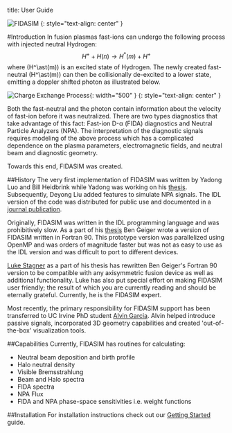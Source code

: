 title: User Guide

![FIDASIM](|media|/fidasim-logo.png)
{: style="text-align: center" }

#Introduction
In fusion plasmas fast-ions can undergo the following process with injected neutral Hydrogen:
$$ H^+ + H(n) \rightarrow H^\ast(m) + H^+ $$
where \(H^\ast(m)\) is an excited state of Hydrogen.
The newly created fast-neutral \(H^\ast(m)\) can then be collisionally de-excited to a lower state, emitting a doppler shifted photon as illustrated below.

![Charge Exchange Process](|media|/fast_ion_process.svg "Charge Exchange Process"){: width="500" }
{: style="text-align: center" }

Both the fast-neutral and the photon contain information about the velocity of fast-ion before it was neutralized.
There are two types diagnostics that take advantage of this fact: Fast-ion D-α (FIDA) diagnostics and Neutral Particle Analyzers (NPA).
The interpretation of the diagnostic signals requires modeling of the above process which has a complicated dependence on the plasma parameters, electromagnetic fields, and neutral beam and diagnostic geometry.

Towards this end, FIDASIM was created.  

##History
The very first implementation of FIDASIM was written by Yadong Luo and Bill Heidbrink while Yadong was working on his [thesis](http://www.physics.uci.edu/~wwheidbr/papers/thesis_luo.pdf).
Subsequently, Deyong Liu added features to simulate NPA signals. The IDL version of the code was distributed for public use and documented in a [journal publication](http://www.physics.uci.edu/~wwheidbr/papers/FIDASIM.pdf).

Originally, FIDASIM was written in the IDL programming language and was prohibitively slow.
As a part of his [thesis](http://www.iaea.org/inis/collection/NCLCollectionStore/_Public/46/051/46051941.pdf) Ben Geiger wrote a version of FIDASIM written in Fortran 90.
This prototype version was parallelized using OpenMP and was orders of magnitude faster but was not as easy to use as the IDL version and was difficult to port to different devices. 

[Luke Stagner](http://github.com/lstagner) as a part of his thesis has rewritten Ben Geiger's Fortran 90 version to be compatible with any axisymmetric fusion device as well as additional functionality.
Luke has also put special effort on making FIDASIM user friendly; the result of which you are currently reading and should be eternally grateful. 
Currently, he is the FIDASIM expert.

Most recently, the primary responsibility for FIDASIM support has been transferred to UC Irvine PhD student [Alvin Garcia](http://github.com/alvin-garcia). Alvin helped introduce passive signals, incorporated 3D geometry capabilities and created 'out-of-the-box' visualization tools.

##Capabilities
Currently, FIDASIM has routines for calculating:

* Neutral beam deposition and birth profile
* Halo neutral density
* Visible Bremsstrahlung
* Beam and Halo spectra
* FIDA spectra
* NPA Flux
* FIDA and NPA phase-space sensitivities i.e. weight functions

##Installation
For installation instructions check out our [Getting Started](./01_getting_started/index.html) guide.
